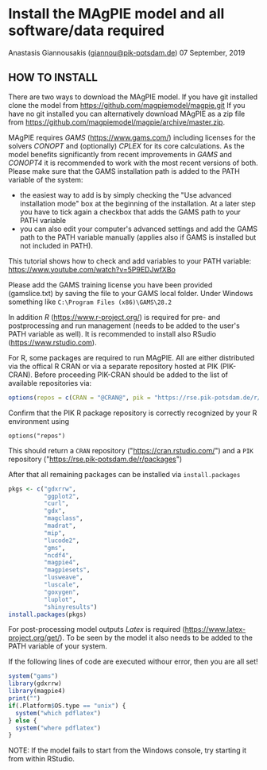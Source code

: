 Install the MAgPIE model and all software/data required
================
Anastasis Giannousakis (<giannou@pik-potsdam.de>)
07 September, 2019

HOW TO INSTALL
--------------

There are two ways to download the MAgPIE model. If you have git installed clone the model from <https://github.com/magpiemodel/magpie.git> If you have no git installed you can alternatively download MAgPIE as a zip file from <https://github.com/magpiemodel/magpie/archive/master.zip>.

MAgPIE requires *GAMS* (<https://www.gams.com/>) including licenses for the solvers *CONOPT* and (optionally) *CPLEX* for its core calculations. As the model benefits significantly from recent improvements in *GAMS* and *CONOPT4* it is recommended to work with the most recent versions of both. Please make sure that the GAMS installation path is added to the PATH variable of the system:

-   the easiest way to add is by simply checking the "Use advanced installation mode" box at the beginning of the installation. At a later step you have to tick again a checkbox that adds the GAMS path to your PATH variable
-   you can also edit your computer's advanced settings and add the GAMS path to the PATH variable manually (applies also if GAMS is installed but not included in PATH).

This tutorial shows how to check and add variables to your PATH variable: <https://www.youtube.com/watch?v=5P9EDJwfXBo>

Please add the GAMS training license you have been provided (gamslice.txt) by saving the file to your GAMS local folder. Under Windows something like `C:\Program Files (x86)\GAMS\28.2`

In addition *R* (<https://www.r-project.org/>) is required for pre- and postprocessing and run management (needs to be added to the user's PATH variable as well). It is recommended to install also RSudio (<https://www.rstudio.com>).

For R, some packages are required to run MAgPIE. All are either distributed via the offical R CRAN or via a separate repository hosted at PIK (PIK-CRAN). Before proceeding PIK-CRAN should be added to the list of available repositories via:

``` r
options(repos = c(CRAN = "@CRAN@", pik = "https://rse.pik-potsdam.de/r/packages"))
```

Confirm that the PIK R package repository is correctly recognized by your R environment using

```{r, eval=FALSE}
options("repos")
```
This should return a `CRAN` repository ("https://cran.rstudio.com/") and a `PIK` repository ("https://rse.pik-potsdam.de/r/packages")

After that all remaining packages can be installed via `install.packages`

``` r
pkgs <- c("gdxrrw",
          "ggplot2",
          "curl",
          "gdx",
          "magclass",
          "madrat",
          "mip",
          "lucode2",
          "gms",
          "ncdf4",
          "magpie4",
          "magpiesets",
          "lusweave",
          "luscale",
          "goxygen",
          "luplot",
          "shinyresults")
install.packages(pkgs)
```

For post-processing model outputs *Latex* is required (<https://www.latex-project.org/get/>). To be seen by the model it also needs to be added to the PATH variable of your system.

If the following lines of code are executed withour error, then you are all set!

``` r
system("gams")
library(gdxrrw)
library(magpie4)
print("")
if(.Platform$OS.type == "unix") {
  system("which pdflatex")
} else {
  system("where pdflatex")
}
```

NOTE: If the model fails to start from the Windows console, try starting it from within RStudio.
